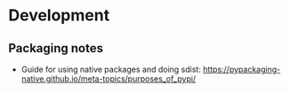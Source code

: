 # Development 
## Packaging notes
- Guide for using native packages and doing sdist: https://pypackaging-native.github.io/meta-topics/purposes_of_pypi/